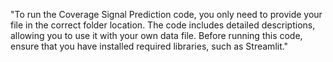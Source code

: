 "To run the Coverage Signal Prediction code, you only need to provide your file in the correct folder location. 
The code includes detailed descriptions, allowing you to use it with your own data file. 
Before running this code, ensure that you have installed required libraries, such as Streamlit."